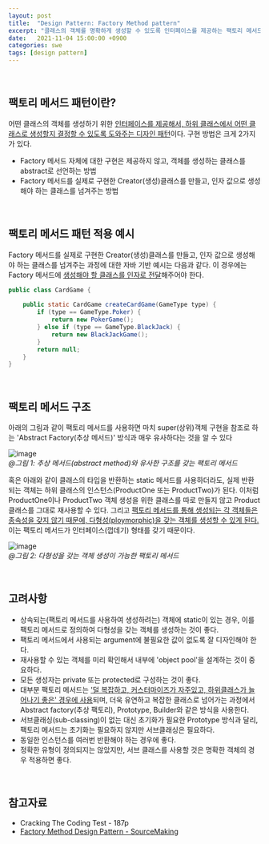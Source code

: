 ```yaml
---
layout: post
title:  "Design Pattern: Factory Method pattern" 
excerpt: "클래스의 객체를 명확하게 생성할 수 있도록 인터페이스를 제공하는 팩토리 메서드 패턴에 대해 알아본다."
date:   2021-11-04 15:00:00 +0900
categories: swe
tags: [design pattern]
---
```


<br>

## 팩토리 메서드 패턴이란?

어떤 클래스의 객체를 생성하기 위한 <u>인터페이스를 제공해서, 하위 클래스에서 어떤 클래스로 생성할지 결정할 수 있도록 도와주는 디자인 패턴</u>이다. 구현 방법은 크게 2가지가 있다.
- Factory 메서드 자체에 대한 구현은 제공하지 않고, 객체를 생성하는 클래스를 abstract로 선언하는 방법
- Factory 메서드를 실제로 구현한 Creator(생성)클래스를 만들고, 인자 값으로 생성해야 하는 클래스를 넘겨주는 방법

<br>

## 팩토리 메서드 패턴 적용 예시

Factory 메서드를 실제로 구현한 Creator(생성)클래스를 만들고, 인자 값으로 생성해야 하는 클래스를 넘겨주는 과정에 대한 자바 기반 예시는 다음과 같다. 이 경우에는 Factory 메서드에 <u>생성해야 할 클래스를 인자로 전달</u>해주어야 한다.

```java
public class CardGame {
	
    public static CardGame createCardGame(GameType type) {
    	if (type == GameType.Poker) {
        	return new PokerGame();
        } else if (type == GameType.BlackJack) {
        	return new BlackJackGame();
        }
        return null;
    }
}
```

<br>

## 팩토리 메서드 구조

아래의 그림과 같이 팩토리 메서드를 사용하면 마치 super(상위)객체 구현을 참조로 하는 'Abstract Factory(추상 메서드)' 방식과 매우 유사하다는 것을 알 수 있다

![image](https://user-images.githubusercontent.com/39115630/140273911-2f05746f-502f-4900-9325-f09c9ab362f5.png)  
*@그림 1: 추상 메서드(abstract method)와 유사한 구조를 갖는 팩토리 메서드*

혹은 아래와 같이 클래스의 타입을 반환하는 static 메서드를 사용하더라도, 실제 반환되는 객체는 하위 클래스의 인스턴스(ProductOne 또는 ProductTwo)가 된다. 이처럼 ProductOne이나 ProductTwo 객체 생성을 위한 클래스를 따로 만들지 않고 Product 클래스를 그대로 재사용할 수 있다. 그리고 <u>팩토리 메서드를 통해 생성되는 각 객체들은 종속성을 갖지 않기 때문에, 다형성(ploymorphic)을 갖는 객체를 생성할 수 있게 된다.</u> 이는 팩토리 메서드가 인터페이스(껍데기) 형태를 갖기 때문이다.

![image](https://user-images.githubusercontent.com/39115630/140274145-47d269d1-9bd1-4b57-b0c8-481342817ce3.png)  
*@그림 2: 다형성을 갖는 객체 생성이 가능한 팩토리 메서드*

<br>

## 고려사항

- 상속되는(팩토리 메서드를 사용하여 생성하려는) 객체에 static이 있는 경우, 이를 팩토리 메서드로 정의하여 다형성을 갖는 객체를 생성하는 것이 좋다.
- 팩토리 메서드에서 사용되는 argument에 불필요한 값이 없도록 잘 디자인해야 한다.
- 재사용할 수 있는 객체를 미리 확인해서 내부에 'object pool'을 설계하는 것이 중요하다.
- 모든 생성자는 private 또는 protected로 구성하는 것이 좋다.
- 대부분 팩토리 메서드는 <u>'덜 복잡하고, 커스터마이즈가 자주있고, 하위클래스가 늘어나기 좋은' 경우에 사용</u>되며, 더욱 유연하고 복잡한 클래스로 넘어가는 과정에서 Abstract factory(추상 팩토리), Prototype, Builder와 같은 방식을 사용한다.
- 서브클래싱(sub-classing)이 없는 대신 초기화가 필요한 Prototype 방식과 달리, 팩토리 메서드는 초기화는 필요하지 않지만 서브클래싱은 필요하다.
- 동일한 인스턴스를 여러번 반환해야 하는 경우에 좋다.
- 정확한 유형이 정의되지는 않았지만, 서브 클래스를 사용할 것은 명확한 객체의 경우 적용하면 좋다.

<br>

## 참고자료 
- Cracking The Coding Test - 187p
- [Factory Method Design Pattern - SourceMaking](https://sourcemaking.com/design_patterns/factory_method)
